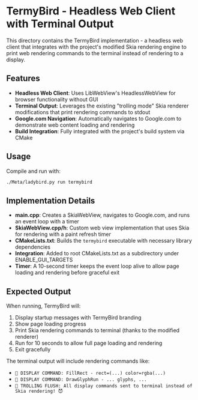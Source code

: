 # TermyBird - Headless Web Client with Terminal Output

This directory contains the TermyBird implementation - a headless web client that integrates with the project's modified Skia rendering engine to print web rendering commands to the terminal instead of rendering to a display.

## Features

- **Headless Web Client**: Uses LibWebView's HeadlessWebView for browser functionality without GUI
- **Terminal Output**: Leverages the existing "trolling mode" Skia renderer modifications that print rendering commands to stdout
- **Google.com Navigation**: Automatically navigates to Google.com to demonstrate web content loading and rendering
- **Build Integration**: Fully integrated with the project's build system via CMake

## Usage

Compile and run with:
```bash
./Meta/ladybird.py run termybird
```

## Implementation Details

- **main.cpp**: Creates a SkiaWebView, navigates to Google.com, and runs an event loop with a timer
- **SkiaWebView.cpp/h**: Custom web view implementation that uses Skia for rendering with a paint refresh timer
- **CMakeLists.txt**: Builds the `termybird` executable with necessary library dependencies
- **Integration**: Added to root CMakeLists.txt as a subdirectory under ENABLE_GUI_TARGETS
- **Timer**: A 10-second timer keeps the event loop alive to allow page loading and rendering before graceful exit

## Expected Output

When running, TermyBird will:
1. Display startup messages with TermyBird branding
2. Show page loading progress
3. Print Skia rendering commands to terminal (thanks to the modified renderer)
4. Run for 10 seconds to allow full page loading and rendering
5. Exit gracefully

The terminal output will include rendering commands like:
- `🎨 DISPLAY COMMAND: FillRect - rect=(...) color=rgba(...)`
- `🎨 DISPLAY COMMAND: DrawGlyphRun - ... glyphs, ...`
- `🎨 TROLLING FLUSH: All display commands sent to terminal instead of Skia rendering! 😈`